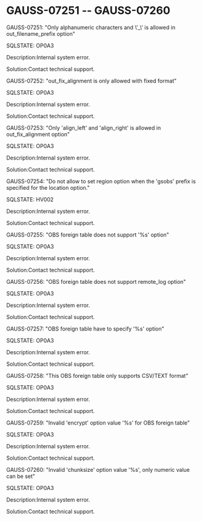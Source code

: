 # GAUSS-07251 -- GAUSS-07260<a name="EN-US_TOPIC_0302072957"></a>

GAUSS-07251: "Only alphanumeric characters and \\'\_\\' is allowed in out\_filename\_prefix option"

SQLSTATE: OP0A3

Description:Internal system error.

Solution:Contact technical support.

GAUSS-07252: "out\_fix\_alignment is only allowed with fixed format"

SQLSTATE: OP0A3

Description:Internal system error.

Solution:Contact technical support.

GAUSS-07253: "Only 'align\_left' and 'align\_right' is allowed in out\_fix\_alignment option"

SQLSTATE: OP0A3

Description:Internal system error.

Solution:Contact technical support.

GAUSS-07254: "Do not allow to set region option when the 'gsobs' prefix is specified for the location option."

SQLSTATE: HV002

Description:Internal system error.

Solution:Contact technical support.

GAUSS-07255: "OBS foreign table does not support '%s' option"

SQLSTATE: OP0A3

Description:Internal system error.

Solution:Contact technical support.

GAUSS-07256: "OBS foreign table does not support remote\_log option"

SQLSTATE: OP0A3

Description:Internal system error.

Solution:Contact technical support.

GAUSS-07257: "OBS foreign table have to specify '%s' option"

SQLSTATE: OP0A3

Description:Internal system error.

Solution:Contact technical support.

GAUSS-07258: "This OBS foreign table only supports CSV/TEXT format"

SQLSTATE: OP0A3

Description:Internal system error.

Solution:Contact technical support.

GAUSS-07259: "Invalid 'encrypt' option value '%s' for OBS foreign table"

SQLSTATE: OP0A3

Description:Internal system error.

Solution:Contact technical support.

GAUSS-07260: "Invalid 'chunksize' option value '%s', only numeric value can be set"

SQLSTATE: OP0A3

Description:Internal system error.

Solution:Contact technical support.

